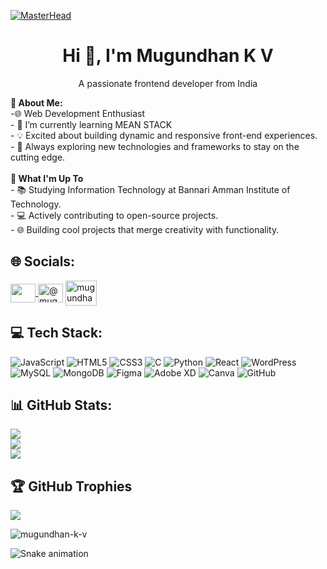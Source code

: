 [![MasterHead](https://user-images.githubusercontent.com/115386517/225841791-e6eb2fcf-6de1-45ec-a5e8-0c321f0af245.gif)](https://github.com/mugundhan-k-v)
<h1 align="center">Hi 👋, I'm Mugundhan K V</h1>
<p align="center">A passionate frontend developer from India<p>
<b>💫 About Me:</b>
<br>-🌐 Web Development Enthusiast<br>- 🌱 I’m currently learning MEAN STACK <br>- 💡 Excited about building dynamic and responsive front-end experiences.<br>- 🚀 Always exploring new technologies and frameworks to stay on the cutting edge.<br><br><b>🌟 What I'm Up To</b><br>- 📚 Studying Information Technology at Bannari Amman Institute of Technology.<br>- 💻 Actively contributing to open-source projects.<br>- 🌐 Building cool projects that merge creativity with functionality.

## 🌐 Socials:
<a href="https://linkedin.com/in/mugundhan-k-v-bb8882277" target="blank"><img align="center" src="https://raw.githubusercontent.com/rahuldkjain/github-profile-readme-generator/master/src/images/icons/Social/linked-in-alt.svg" height="30" width="40" />
<a href="https://www.hackerrank.com/@mugundhan_it22" target="blank"><img align="center" src="https://raw.githubusercontent.com/rahuldkjain/github-profile-readme-generator/master/src/images/icons/Social/hackerrank.svg" alt="@mugundhan_it22" height="30" width="40" /></a>
<a href="https://www.leetcode.com/mugundhan_k_v" target="blank"><img align="center" src="https://repository-images.githubusercontent.com/660115526/cbbcd367-535a-4e9d-927b-9eacd8d652e8" alt="mugundhan_k_v" height="40" width="50" /></a>

## 💻 Tech Stack:
![JavaScript](https://img.shields.io/badge/javascript-%23323330.svg?style=for-the-badge&logo=javascript&logoColor=%23F7DF1E) ![HTML5](https://img.shields.io/badge/html5-%23E34F26.svg?style=for-the-badge&logo=html5&logoColor=white) ![CSS3](https://img.shields.io/badge/css3-%231572B6.svg?style=for-the-badge&logo=css3&logoColor=white) ![C](https://img.shields.io/badge/c-%2300599C.svg?style=for-the-badge&logo=c&logoColor=white) ![Python](https://img.shields.io/badge/python-3670A0?style=for-the-badge&logo=python&logoColor=ffdd54) ![React](https://img.shields.io/badge/react-%2320232a.svg?style=for-the-badge&logo=react&logoColor=%2361DAFB) ![WordPress](https://img.shields.io/badge/WordPress-%23117AC9.svg?style=for-the-badge&logo=WordPress&logoColor=white) ![MySQL](https://img.shields.io/badge/mysql-4479A1.svg?style=for-the-badge&logo=mysql&logoColor=white) ![MongoDB](https://img.shields.io/badge/MongoDB-%234ea94b.svg?style=for-the-badge&logo=mongodb&logoColor=white) ![Figma](https://img.shields.io/badge/figma-%23F24E1E.svg?style=for-the-badge&logo=figma&logoColor=white) ![Adobe XD](https://img.shields.io/badge/Adobe%20XD-470137?style=for-the-badge&logo=Adobe%20XD&logoColor=#FF61F6) ![Canva](https://img.shields.io/badge/Canva-%2300C4CC.svg?style=for-the-badge&logo=Canva&logoColor=white) ![GitHub](https://img.shields.io/badge/github-%23121011.svg?style=for-the-badge&logo=github&logoColor=white)
## 📊 GitHub Stats:
![](https://github-readme-stats.vercel.app/api?username=mugundhan-k-v&theme=github_dark_dimmed&hide_border=false&include_all_commits=true&count_private=true)<br/>
![](https://github-readme-streak-stats.herokuapp.com/?user=mugundhan-k-v&theme=github_dark_dimmed&hide_border=false)<br/>
![](https://github-readme-stats.vercel.app/api/top-langs/?username=mugundhan-k-v&theme=github_dark_dimmed&hide_border=false&include_all_commits=true&count_private=true&layout=compact)

## 🏆 GitHub Trophies
![](https://github-profile-trophy.vercel.app/?username=mugundhan-k-v&theme=default&no-frame=false&no-bg=false&margin-w=4)

<p align="left"> <img src="https://komarev.com/ghpvc/?username=mugundhan-k-v&label=Profile%20views&color=0e75b6&style=flat" alt="mugundhan-k-v" /> </p>
<!-- Proudly created with GPRM ( https://gprm.itsvg.in ) -->
<img src="https://raw.githubusercontent.com/mugundhan-k-v/mugundhan-k-v/output/snake.svg" alt="Snake animation" /><br>
